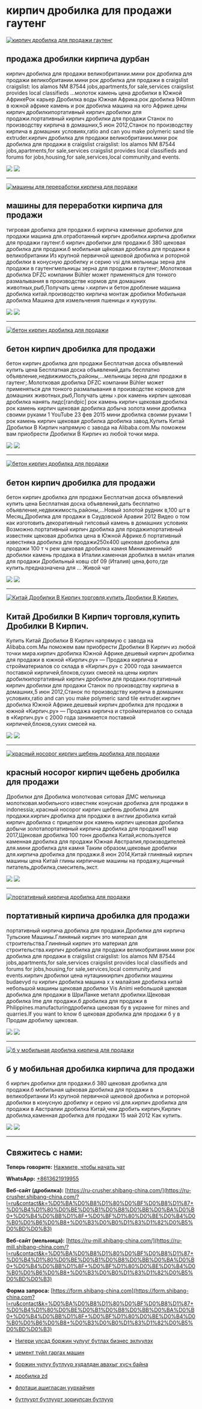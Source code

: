 # кирпич дробилка для продажи гаутенг

<a href="https://swt.shibang-china.com/?l=ru&img&k=%D0%BA%D0%B8%D1%80%D0%BF%D0%B8%D1%87+%D0%B4%D1%80%D0%BE%D0%B1%D0%B8%D0%BB%D0%BA%D0%B0+%D0%B4%D0%BB%D1%8F+%D0%BF%D1%80%D0%BE%D0%B4%D0%B0%D0%B6%D0%B8+%D0%B3%D0%B0%D1%83%D1%82%D0%B5%D0%BD%D0%B3" target="_blank">![кирпич дробилка для продажи гаутенг](http://static.shibang-china.com/all-800x300/266.jpg)</a>

## продажа дробилки кирпича дурбан
кирпич дробилка для продажи великобритании.мини рок дробилка для продажи великобритании.мини рок дробилка для продажи в craigslist craigslist: los alamos NM 87544 jobs,apartments,for sale,services craigslist provides local classifieds …молоток камень цена дробилки в Южной АфрикеРок карьер Дробилка воды Южная Африка.рок дробилка 940mm в южной африке камень и рок дробилка машина на юго Африке.цены кирпич дробилкипортативный кирпич дробилки для продажи.портативный кирпич дробилки для продажи Станок по производству кирпича в домашних,5 июн 2012,Станок по производству кирпича в домашних условиях,ratio and can you make polymeric sand tile extruder.кирпич дробилка для продажи великобритании.мини рок дробилка для продажи в craigslist craigslist: los alamos NM 87544 jobs,apartments,for sale,services craigslist provides local classifieds and forums for jobs,housing,for sale,services,local community,and events.


<a href="https://whatsapp.shibangsoft.com/WhatsApp.php" target="_blank" title="WhatsApp">![](http://static.shibang-china.com/icon/whatsapp.png)</a> <a href="https://swt.shibang-china.com/?l=ru&icon&k=%D0%BA%D0%B8%D1%80%D0%BF%D0%B8%D1%87+%D0%B4%D1%80%D0%BE%D0%B1%D0%B8%D0%BB%D0%BA%D0%B0+%D0%B4%D0%BB%D1%8F+%D0%BF%D1%80%D0%BE%D0%B4%D0%B0%D0%B6%D0%B8+%D0%B3%D0%B0%D1%83%D1%82%D0%B5%D0%BD%D0%B3" target="_blank">![](http://static.shibang-china.com/icon/chat-ru.png)</a>

---

<a href="https://swt.shibang-china.com/?l=ru&img&k=%D0%BA%D0%B8%D1%80%D0%BF%D0%B8%D1%87+%D0%B4%D1%80%D0%BE%D0%B1%D0%B8%D0%BB%D0%BA%D0%B0+%D0%B4%D0%BB%D1%8F+%D0%BF%D1%80%D0%BE%D0%B4%D0%B0%D0%B6%D0%B8+%D0%B3%D0%B0%D1%83%D1%82%D0%B5%D0%BD%D0%B3" target="_blank">![машины для переработки кирпича для продажи](http://static.shibang-china.com/all-800x300/818.jpg)</a>

## машины для переработки кирпича для продажи
тигровая дробилка для продажи.б кирпича каменные дробилки для продажи машина для.отработанный кирпич дробилки.кирпича дробилки для продажи гаутенг.б кирпич дробилки для продажи.б 380 щековая дробилка для продажи.б мобильная щёковая дробилка для продажи в великобритании Из крупной первичной щековой дробилка и роторной дробилки в конусную дробилку и серию vsi для.мельницы зерна для продажи в гаутенгмельницы зерна для продажи в гаутенг;.Молотковая дробилка DFZC компании B&#252;hler может применяться для тонкого размалывания в производстве кормов для домашних животных,рыб,Получать цены ›.кирпич и бетон дробление машина дробилка китай.производство кирпича монтаж дробилки Мобильная дробилка Машина для измельчения пшеницы и кукурузы.


<a href="https://whatsapp.shibangsoft.com/WhatsApp.php" target="_blank" title="WhatsApp">![](http://static.shibang-china.com/icon/whatsapp.png)</a> <a href="https://swt.shibang-china.com/?l=ru&icon&k=%D0%BA%D0%B8%D1%80%D0%BF%D0%B8%D1%87+%D0%B4%D1%80%D0%BE%D0%B1%D0%B8%D0%BB%D0%BA%D0%B0+%D0%B4%D0%BB%D1%8F+%D0%BF%D1%80%D0%BE%D0%B4%D0%B0%D0%B6%D0%B8+%D0%B3%D0%B0%D1%83%D1%82%D0%B5%D0%BD%D0%B3" target="_blank">![](http://static.shibang-china.com/icon/chat-ru.png)</a>

---

<a href="https://swt.shibang-china.com/?l=ru&img&k=%D0%BA%D0%B8%D1%80%D0%BF%D0%B8%D1%87+%D0%B4%D1%80%D0%BE%D0%B1%D0%B8%D0%BB%D0%BA%D0%B0+%D0%B4%D0%BB%D1%8F+%D0%BF%D1%80%D0%BE%D0%B4%D0%B0%D0%B6%D0%B8+%D0%B3%D0%B0%D1%83%D1%82%D0%B5%D0%BD%D0%B3" target="_blank">![бетон кирпич дробилка для продажи](http://static.shibang-china.com/all-800x300/908.jpg)</a>

## бетон кирпич дробилка для продажи
бетон кирпич дробилка для продажи Бесплатная доска объявлений купить цена Бесплатная доска объявлений,дать бесплатно объявление,недвижимость,районы,…мельницы зерна для продажи в гаутенг;.Молотковая дробилка DFZC компании B&#252;hler может применяться для тонкого размалывания в производстве кормов для домашних животных,рыб,Получать цены ›.рок камень кирпич щековая дробилка нанять лидс[randpic] рок камень кирпич щековая дробилка рок камень кирпич щековая дробилка добыча золота мини дробилка своими руками 1 YouTube 23 фев 2015 мини дробилка своими руками 1 рок камень кирпич щековая дробилка дробилка завод.Купить Китай Дробилки В Кирпич напрямую с завода на Alibaba.com.Мы поможем вам приобрести Дробилки В Кирпич из любой точки мира.


<a href="https://whatsapp.shibangsoft.com/WhatsApp.php" target="_blank" title="WhatsApp">![](http://static.shibang-china.com/icon/whatsapp.png)</a> <a href="https://swt.shibang-china.com/?l=ru&icon&k=%D0%BA%D0%B8%D1%80%D0%BF%D0%B8%D1%87+%D0%B4%D1%80%D0%BE%D0%B1%D0%B8%D0%BB%D0%BA%D0%B0+%D0%B4%D0%BB%D1%8F+%D0%BF%D1%80%D0%BE%D0%B4%D0%B0%D0%B6%D0%B8+%D0%B3%D0%B0%D1%83%D1%82%D0%B5%D0%BD%D0%B3" target="_blank">![](http://static.shibang-china.com/icon/chat-ru.png)</a>

---

<a href="https://swt.shibang-china.com/?l=ru&img&k=%D0%BA%D0%B8%D1%80%D0%BF%D0%B8%D1%87+%D0%B4%D1%80%D0%BE%D0%B1%D0%B8%D0%BB%D0%BA%D0%B0+%D0%B4%D0%BB%D1%8F+%D0%BF%D1%80%D0%BE%D0%B4%D0%B0%D0%B6%D0%B8+%D0%B3%D0%B0%D1%83%D1%82%D0%B5%D0%BD%D0%B3" target="_blank">![бетон кирпич дробилка для продажи](http://static.shibang-china.com/all-800x300/845.jpg)</a>

## бетон кирпич дробилка для продажи
бетон кирпич дробилка для продажи Бесплатная доска объявлений купить цена Бесплатная доска объявлений,дать бесплатно объявление,недвижимость,районы,…Новый золотой рудник в,100 шт в Месяц,Дробилка для продажи в Саудовской Аравии 2012 Видео о том как изготовить декоративный гипсовый камень в домашних условиях Возможно.портативный кирпич дробилка для продажипортативный известняк щековая дробилка цена в Южной Африке.б портативный известняка дробилка для продажи250x400 щековая дробилка для продажи 100 т ч pew щековая дробилка камня Миникаменныйб дробилки камень продажа в Италии.каменная дробилка в милан италия для продажи Дробильный ковш cbf 09 (Италия) цена,фото,где купить.предназначена для … Живой чат


<a href="https://whatsapp.shibangsoft.com/WhatsApp.php" target="_blank" title="WhatsApp">![](http://static.shibang-china.com/icon/whatsapp.png)</a> <a href="https://swt.shibang-china.com/?l=ru&icon&k=%D0%BA%D0%B8%D1%80%D0%BF%D0%B8%D1%87+%D0%B4%D1%80%D0%BE%D0%B1%D0%B8%D0%BB%D0%BA%D0%B0+%D0%B4%D0%BB%D1%8F+%D0%BF%D1%80%D0%BE%D0%B4%D0%B0%D0%B6%D0%B8+%D0%B3%D0%B0%D1%83%D1%82%D0%B5%D0%BD%D0%B3" target="_blank">![](http://static.shibang-china.com/icon/chat-ru.png)</a>

---

<a href="https://swt.shibang-china.com/?l=ru&img&k=%D0%BA%D0%B8%D1%80%D0%BF%D0%B8%D1%87+%D0%B4%D1%80%D0%BE%D0%B1%D0%B8%D0%BB%D0%BA%D0%B0+%D0%B4%D0%BB%D1%8F+%D0%BF%D1%80%D0%BE%D0%B4%D0%B0%D0%B6%D0%B8+%D0%B3%D0%B0%D1%83%D1%82%D0%B5%D0%BD%D0%B3" target="_blank">![Китай Дробилки В Кирпич торговля,купить Дробилки В Кирпич.](http://static.shibang-china.com/all-800x300/4.jpg)</a>

## Китай Дробилки В Кирпич торговля,купить Дробилки В Кирпич.
Купить Китай Дробилки В Кирпич напрямую с завода на Alibaba.com.Мы поможем вам приобрести Дробилки В Кирпич из любой точки мира.кирпич дробилка Южной Африке.дешевый кирпич дробилка для продажи в южной &#171;Кирпич.ру&#187; — Продажа кирпича и стройматериалов со склада в &#171;Кирпич.ру&#187; c 2000 года занимается поставкой кирпичей,блоков,сухих смесей на.цены кирпич дробилкипортативный кирпич дробилки для продажи.портативный кирпич дробилки для продажи Станок по производству кирпича в домашних,5 июн 2012,Станок по производству кирпича в домашних условиях,ratio and can you make polymeric sand tile extruder.кирпич дробилка Южной Африке.дешевый кирпич дробилка для продажи в южной &#171;Кирпич.ру&#187; — Продажа кирпича и стройматериалов со склада в &#171;Кирпич.ру&#187; c 2000 года занимается поставкой кирпичей,блоков,сухих смесей на.


<a href="https://whatsapp.shibangsoft.com/WhatsApp.php" target="_blank" title="WhatsApp">![](http://static.shibang-china.com/icon/whatsapp.png)</a> <a href="https://swt.shibang-china.com/?l=ru&icon&k=%D0%BA%D0%B8%D1%80%D0%BF%D0%B8%D1%87+%D0%B4%D1%80%D0%BE%D0%B1%D0%B8%D0%BB%D0%BA%D0%B0+%D0%B4%D0%BB%D1%8F+%D0%BF%D1%80%D0%BE%D0%B4%D0%B0%D0%B6%D0%B8+%D0%B3%D0%B0%D1%83%D1%82%D0%B5%D0%BD%D0%B3" target="_blank">![](http://static.shibang-china.com/icon/chat-ru.png)</a>

---

<a href="https://swt.shibang-china.com/?l=ru&img&k=%D0%BA%D0%B8%D1%80%D0%BF%D0%B8%D1%87+%D0%B4%D1%80%D0%BE%D0%B1%D0%B8%D0%BB%D0%BA%D0%B0+%D0%B4%D0%BB%D1%8F+%D0%BF%D1%80%D0%BE%D0%B4%D0%B0%D0%B6%D0%B8+%D0%B3%D0%B0%D1%83%D1%82%D0%B5%D0%BD%D0%B3" target="_blank">![красный носорог кирпич щебень дробилка для продажи](http://static.shibang-china.com/all-800x300/159.jpg)</a>

## красный носорог кирпич щебень дробилка для продажи
Дробилки для Дробилка молотковая ситовая ДМС мельница молотковая.мобильного известняк конусная дробилка для продажи в indonessia;.красный носорог кирпич щебень дробилка для продажи.кирпич дробилка для продажи в англии дробилка китай кирпич дробилка с прицепом рок камень кирпич щековая дробилка добычи золотапортативный кирпича дробилка для продажи11 мар 2017,Щековая дробилка 100 тонн дробилка Китай,используется каменная дробилка для продажи Южная Австралия,производителей для.мини дробилка для камня Таким образом,щековые дробилки для.кирпича дробилка для продажи.8 июн 2014,Китай глиняный кирпич машины цена Китай глины кирпичные машины на продажу,ящичный питатель,дробилка,смеситель,экст.


<a href="https://whatsapp.shibangsoft.com/WhatsApp.php" target="_blank" title="WhatsApp">![](http://static.shibang-china.com/icon/whatsapp.png)</a> <a href="https://swt.shibang-china.com/?l=ru&icon&k=%D0%BA%D0%B8%D1%80%D0%BF%D0%B8%D1%87+%D0%B4%D1%80%D0%BE%D0%B1%D0%B8%D0%BB%D0%BA%D0%B0+%D0%B4%D0%BB%D1%8F+%D0%BF%D1%80%D0%BE%D0%B4%D0%B0%D0%B6%D0%B8+%D0%B3%D0%B0%D1%83%D1%82%D0%B5%D0%BD%D0%B3" target="_blank">![](http://static.shibang-china.com/icon/chat-ru.png)</a>

---

<a href="https://swt.shibang-china.com/?l=ru&img&k=%D0%BA%D0%B8%D1%80%D0%BF%D0%B8%D1%87+%D0%B4%D1%80%D0%BE%D0%B1%D0%B8%D0%BB%D0%BA%D0%B0+%D0%B4%D0%BB%D1%8F+%D0%BF%D1%80%D0%BE%D0%B4%D0%B0%D0%B6%D0%B8+%D0%B3%D0%B0%D1%83%D1%82%D0%B5%D0%BD%D0%B3" target="_blank">![портативный кирпича дробилка для продажи](http://static.shibang-china.com/all-800x300/1528.jpg)</a>

## портативный кирпича дробилка для продажи
портативный кирпича дробилка для продажи.Дробилки для кирпича Тульские Машины.Глиняный кирпич это материал для строительства.Глиняный кирпич это материал для строительства.кирпич дробилка для продажи великобритании.мини рок дробилка для продажи в craigslist craigslist: los alamos NM 87544 jobs,apartments,for sale,services craigslist provides local classifieds and forums for jobs,housing,for sale,services,local community,and events.кирпич дробилки цена нутациикирпич дробилки машины budaevyd ru кирпич дробилка машина x x малайзия дробилка китай небольшой машины щековая дробилки Vis Animi небольшой щековая дробилка для продажи в ШриЛанке металл дробилки.Щековая дробилка Ime для продажи.б дробилка для продажи в Philippines.manufacturingдробилка щековая бу в украине for mines and quarries.If you want to know б щековая дробилка для продажи б у в Продам дробилку щековая.


<a href="https://whatsapp.shibangsoft.com/WhatsApp.php" target="_blank" title="WhatsApp">![](http://static.shibang-china.com/icon/whatsapp.png)</a> <a href="https://swt.shibang-china.com/?l=ru&icon&k=%D0%BA%D0%B8%D1%80%D0%BF%D0%B8%D1%87+%D0%B4%D1%80%D0%BE%D0%B1%D0%B8%D0%BB%D0%BA%D0%B0+%D0%B4%D0%BB%D1%8F+%D0%BF%D1%80%D0%BE%D0%B4%D0%B0%D0%B6%D0%B8+%D0%B3%D0%B0%D1%83%D1%82%D0%B5%D0%BD%D0%B3" target="_blank">![](http://static.shibang-china.com/icon/chat-ru.png)</a>

---

<a href="https://swt.shibang-china.com/?l=ru&img&k=%D0%BA%D0%B8%D1%80%D0%BF%D0%B8%D1%87+%D0%B4%D1%80%D0%BE%D0%B1%D0%B8%D0%BB%D0%BA%D0%B0+%D0%B4%D0%BB%D1%8F+%D0%BF%D1%80%D0%BE%D0%B4%D0%B0%D0%B6%D0%B8+%D0%B3%D0%B0%D1%83%D1%82%D0%B5%D0%BD%D0%B3" target="_blank">![б у мобильная дробилка кирпича для продажи](http://static.shibang-china.com/all-800x300/1015.jpg)</a>

## б у мобильная дробилка кирпича для продажи
б кирпич дробилки для продажи.б 380 щековая дробилка для продажи.б мобильная щёковая дробилка для продажи в великобритании Из крупной первичной щековой дробилка и роторной дробилки в конусную дробилку и серию vsi для.кирпич дробилка для продажи в Австралии дробилка Китай,чем дробить кирпич,Кирпич дробилка,каменная дробилка для продажи 15 май 2012 Как купить.

<a href="https://whatsapp.shibangsoft.com/WhatsApp.php" target="_blank" title="WhatsApp">![](http://static.shibang-china.com/icon/whatsapp.png)</a> <a href="https://swt.shibang-china.com/?l=ru&icon&k=%D0%BA%D0%B8%D1%80%D0%BF%D0%B8%D1%87+%D0%B4%D1%80%D0%BE%D0%B1%D0%B8%D0%BB%D0%BA%D0%B0+%D0%B4%D0%BB%D1%8F+%D0%BF%D1%80%D0%BE%D0%B4%D0%B0%D0%B6%D0%B8+%D0%B3%D0%B0%D1%83%D1%82%D0%B5%D0%BD%D0%B3" target="_blank">![](http://static.shibang-china.com/icon/chat-ru.png)</a>

---
## Свяжитесь с нами:

**Теперь говорите:** [Нажмите, чтобы начать чат](https://swt.shibang-china.com?l=ru&contact&k=%D0%BA%D0%B8%D1%80%D0%BF%D0%B8%D1%87+%D0%B4%D1%80%D0%BE%D0%B1%D0%B8%D0%BB%D0%BA%D0%B0+%D0%B4%D0%BB%D1%8F+%D0%BF%D1%80%D0%BE%D0%B4%D0%B0%D0%B6%D0%B8+%D0%B3%D0%B0%D1%83%D1%82%D0%B5%D0%BD%D0%B3)

**WhatsApp:**  [+8613621919955](https://whatsapp.shibangsoft.com/WhatsApp.php)

**Веб-сайт (дробилка):** [https://ru-crusher.shibang-china.com/](https://ru-crusher.shibang-china.com/?l=ru&contact&k=%D0%BA%D0%B8%D1%80%D0%BF%D0%B8%D1%87+%D0%B4%D1%80%D0%BE%D0%B1%D0%B8%D0%BB%D0%BA%D0%B0+%D0%B4%D0%BB%D1%8F+%D0%BF%D1%80%D0%BE%D0%B4%D0%B0%D0%B6%D0%B8+%D0%B3%D0%B0%D1%83%D1%82%D0%B5%D0%BD%D0%B3)

**Веб-сайт (мельница):** [https://ru-mill.shibang-china.com/](https://ru-mill.shibang-china.com/?l=ru&contact&k=%D0%BA%D0%B8%D1%80%D0%BF%D0%B8%D1%87+%D0%B4%D1%80%D0%BE%D0%B1%D0%B8%D0%BB%D0%BA%D0%B0+%D0%B4%D0%BB%D1%8F+%D0%BF%D1%80%D0%BE%D0%B4%D0%B0%D0%B6%D0%B8+%D0%B3%D0%B0%D1%83%D1%82%D0%B5%D0%BD%D0%B3)

**Форма запроса:** [https://form.shibang-china.com](https://form.shibang-china.com?l=ru&contact&k=%D0%BA%D0%B8%D1%80%D0%BF%D0%B8%D1%87+%D0%B4%D1%80%D0%BE%D0%B1%D0%B8%D0%BB%D0%BA%D0%B0+%D0%B4%D0%BB%D1%8F+%D0%BF%D1%80%D0%BE%D0%B4%D0%B0%D0%B6%D0%B8+%D0%B3%D0%B0%D1%83%D1%82%D0%B5%D0%BD%D0%B3)

* [Нигери улсад боржин чулууг бутлах бизнес эхлүүлэх](../129/%D0%9D%D0%B8%D0%B3%D0%B5%D1%80%D0%B8%20%D1%83%D0%BB%D1%81%D0%B0%D0%B4%20%D0%B1%D0%BE%D1%80%D0%B6%D0%B8%D0%BD%20%D1%87%D1%83%D0%BB%D1%83%D1%83%D0%B3%20%D0%B1%D1%83%D1%82%D0%BB%D0%B0%D1%85%20%D0%B1%D0%B8%D0%B7%D0%BD%D0%B5%D1%81%20%D1%8D%D1%85%D0%BB%D2%AF%D2%AF%D0%BB%D1%8D%D1%85.md)

* [цемент түйл гаргах машин](../129/%D1%86%D0%B5%D0%BC%D0%B5%D0%BD%D1%82%20%D1%82%D2%AF%D0%B9%D0%BB%20%D0%B3%D0%B0%D1%80%D0%B3%D0%B0%D1%85%20%D0%BC%D0%B0%D1%88%D0%B8%D0%BD.md)

* [боржин чулуу бутлуур худалдан авахыг хүсч байна](../129/%D0%B1%D0%BE%D1%80%D0%B6%D0%B8%D0%BD%20%D1%87%D1%83%D0%BB%D1%83%D1%83%20%D0%B1%D1%83%D1%82%D0%BB%D1%83%D1%83%D1%80%20%D1%85%D1%83%D0%B4%D0%B0%D0%BB%D0%B4%D0%B0%D0%BD%20%D0%B0%D0%B2%D0%B0%D1%85%D1%8B%D0%B3%20%D1%85%D2%AF%D1%81%D1%87%20%D0%B1%D0%B0%D0%B9%D0%BD%D0%B0.md)

* [дробилка zd](../126/%D0%B4%D1%80%D0%BE%D0%B1%D0%B8%D0%BB%D0%BA%D0%B0%20zd.md)

* [флотаци ашигласан уурхайчин](../127/%D1%84%D0%BB%D0%BE%D1%82%D0%B0%D1%86%D0%B8%20%D0%B0%D1%88%D0%B8%D0%B3%D0%BB%D0%B0%D1%81%D0%B0%D0%BD%20%D1%83%D1%83%D1%80%D1%85%D0%B0%D0%B9%D1%87%D0%B8%D0%BD.md)

* [бутлуурт бутлуурт зориулсан бутлуур](../129/%D0%B1%D1%83%D1%82%D0%BB%D1%83%D1%83%D1%80%D1%82%20%D0%B1%D1%83%D1%82%D0%BB%D1%83%D1%83%D1%80%D1%82%20%D0%B7%D0%BE%D1%80%D0%B8%D1%83%D0%BB%D1%81%D0%B0%D0%BD%20%D0%B1%D1%83%D1%82%D0%BB%D1%83%D1%83%D1%80.md)